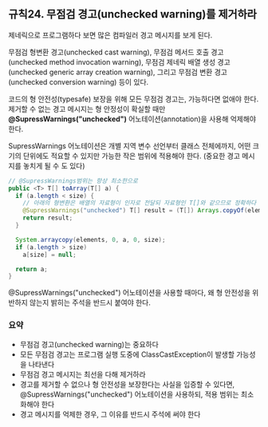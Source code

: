 ## 규칙24. 무점검 경고(unchecked warning)를 제거하라

제네릭으로 프로그램하다 보면 많은 컴파일러 경고 메시지를 보게 된다. 

무점검 형변환 경고(unchecked cast warning), 무점검 메서드 호출 경고(unchecked method invocation warning), 무점검 제네릭 배열 생성 경고(unchecked generic array creation warning), 그리고 무점검 변환 경고(unchecked conversion warning) 등이 있다.

코드의 형 안전성(typesafe) 보장을 위해 모든 무점검 경고는, 가능하다면 없애야 한다. 제거할 수 없는 경고 메시지는 형 안정성이 확실할 때만 __@SupressWarnings("unchecked")__ 어노테이션(annotation)을 사용해 억제해야 한다.

SupressWarnings 어노테이션은 개별 지역 변수 선언부터 클래스 전체에까지, 어떤 크기의 단위에도 적요할 수 있지만 가능한 작은 범위에 적용해야 한다. (중요한 경고 메시지를 놓치게 될 수 도 있다)


```java
// @SupressWarnings범위는 항상 최소한으로
public <T> T[] toArray(T[] a) {
  if (a.length < size) {
    // 아래의 형변환은 배열의 자료형이 인자로 전달되 자료형인 T[]와 같으므로 정확하다
    @SupressWarnings("unchecked") T[] result = (T[]) Arrays.copyOf(elements, size, a.getClass());
    return result;
  }

  System.arraycopy(elements, 0, a, 0, size);
  if (a.length > size)
    a[size] = null;

  return a;
}
```

@SupressWarnings("unchecked") 어노테이션을 사용할 때마다, 왜 형 안전성을 위반하지 않는지 밝히는 주석을 반드시 붙여야 한다.

### 요약

- 무점검 경고(unchecked warning)는 중요하다
- 모든 무점검 경고는 프로그램 실행 도중에 ClassCastException이 발생할 가능성을 나타낸다
- 무점검 경고 메시지는 최선을 다해 제거하라
- 경고를 제거할 수 없으나 형 안전성을 보장한다는 사실을 입증할 수 있다면, @SupressWarnings("unchecked") 어노테이션을 사용하되, 적용 범위는 최소화해야 한다
- 경고 메시지를 억제한 경우, 그 이유를 반드시 주석에 써야 한다
